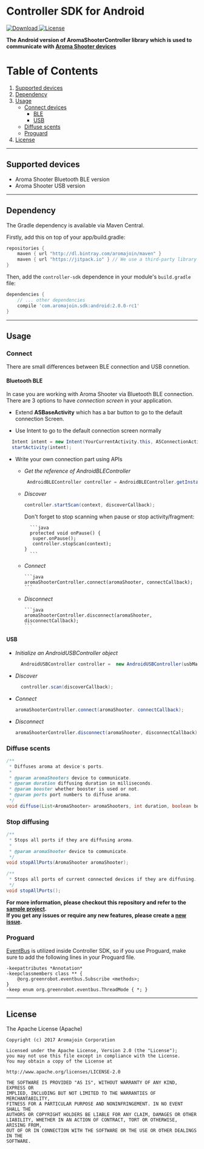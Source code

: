 # Controller SDK for Android

[ ![Download](https://api.bintray.com/packages/aromajoin/maven/com.aromajoin.sdk%3Aandroid/images/download.svg) ](https://bintray.com/aromajoin/maven/com.aromajoin.sdk%3Aandroid/_latestVersion)
[![License](https://img.shields.io/badge/license-Apache%202-4EB1BA.svg?style=flat-square)](https://www.apache.org/licenses/LICENSE-2.0.html)


**The Android version of AromaShooterController library which is used to communicate with [Aroma Shooter devices](https://aromajoin.com/hardware/shooters/aroma-shooter-1)**  

# Table of Contents
1. [Supported devices](#supported-devices)  
2. [Dependency](#dependency)
3. [Usage](#usage)
    * [Connect devices](#connect)
    	* [BLE](#bluetooth-ble)
        * [USB](#usb)
    * [Diffuse scents](#diffuse-scents)
    * [Proguard](#proguard)
4. [License](#license)

---

## Supported devices
* Aroma Shooter Bluetooth BLE version 
* Aroma Shooter USB version
---

## Dependency  

The Gradle dependency is available via Maven Central. 

Firstly, add this on top of your app/build.gradle:

```gradle
repositories {
    maven { url "http://dl.bintray.com/aromajoin/maven" }
    maven { url "https://jitpack.io" } // We use a third-party library hosted on jitpack
}
```


Then, add the `controller-sdk` dependence in your module's `build.gradle` file:

```gradle
dependencies {
    // ... other dependencies
    compile 'com.aromajoin.sdk:android:2.0.0-rc1'
}
```

---

## Usage  
### Connect
There are small differences between BLE connection and USB connetion.
#### Bluetooth BLE
In case you are working with Aroma Shooter via Bluetooth BLE connection.
There are 3 options to have *connection screen* in your application.  

* Extend **ASBaseActivity** which has a bar button to go to the default connection Screen.  

* Use Intent to go to the default connection screen normally

```java
  Intent intent = new Intent(YourCurrentActivity.this, ASConnectionActivity.class);  
  startActivity(intent);
```

* Write your own connection part using APIs  
    - *Get the reference of AndroidBLEController*
		
      ```java
       AndroidBLEController controller = AndroidBLEController.getInstance(); 
      ```
    - *Discover*
		
      ```java
      controller.startScan(context, discoverCallback);
      ```  
      Don't forget to stop scanning when pause or stop activity/fragment:
			
			```java
			protected void onPause() {
			 super.onPause();
			 controller.stopScan(context);
		  }
			```
    - *Connect*
		
		  ```java
		  aromaShooterController.connect(aromaShooter, connectCallback);  
		  ```
    - *Disconnect*
		
	 	  ```java
		  aromaShooterController.disconnect(aromaShooter, disconnectCallback);  
		  ```

#### USB
- *Initialize an AndroidUSBController object*  
  ```java
	AndroidUSBController controller =  new AndroidUSBController(usbManager);
	```
- *Discover*  
  ```java
	controller.scan(discoverCallback);
	```  
- *Connect*  
  ```java
  aromaShooterController.connect(aromaShooter. connectCallback);  
  ```
- *Disconnect*  
  ```java
  aromaShooterController.disconnect(aromaShooter, disconnectCallback);  
  ```

### Diffuse scents 

  ```java
  /**
   * Diffuses aroma at device's ports.
   *
   * @param aromaShooters device to communicate.
   * @param duration diffusing duration in milliseconds.
   * @param booster whether booster is used or not.
   * @param ports port numbers to diffuse aroma.
   */
  void diffuse(List<AromaShooter> aromaShooters, int duration, boolean booster, int... ports);
  ```  
### Stop diffusing
  ```java
  /**
   * Stops all ports if they are diffusing aroma.
   *
   * @param aromaShooter device to communicate.
   */
  void stopAllPorts(AromaShooter aromaShooter);

  /**
   * Stops all ports of current connected devices if they are diffusing.
   */
  void stopAllPorts();
  ```

**For more information, please checkout this repository and refer to the [sample project](https://github.com/aromajoin/controller-sdk-android/tree/master/sample).**  
**If you get any issues or require any new features, please create a [new issue](https://github.com/aromajoin/controller-sdk-android/issues).**

### Proguard
[EventBus](https://github.com/greenrobot/EventBus) is utilized inside Controller SDK, so if you use Proguard, make sure to add the following lines in your Proguard file.
```
-keepattributes *Annotation*
-keepclassmembers class ** {
    @org.greenrobot.eventbus.Subscribe <methods>;
}
-keep enum org.greenrobot.eventbus.ThreadMode { *; }
```
---
## License  

The Apache License (Apache)

    Copyright (c) 2017 Aromajoin Corporation

    Licensed under the Apache License, Version 2.0 (the "License");
    you may not use this file except in compliance with the License.
    You may obtain a copy of the License at

    http://www.apache.org/licenses/LICENSE-2.0

    THE SOFTWARE IS PROVIDED "AS IS", WITHOUT WARRANTY OF ANY KIND, EXPRESS OR
    IMPLIED, INCLUDING BUT NOT LIMITED TO THE WARRANTIES OF MERCHANTABILITY,
    FITNESS FOR A PARTICULAR PURPOSE AND NONINFRINGEMENT. IN NO EVENT SHALL THE
    AUTHORS OR COPYRIGHT HOLDERS BE LIABLE FOR ANY CLAIM, DAMAGES OR OTHER
    LIABILITY, WHETHER IN AN ACTION OF CONTRACT, TORT OR OTHERWISE, ARISING FROM,
    OUT OF OR IN CONNECTION WITH THE SOFTWARE OR THE USE OR OTHER DEALINGS IN THE
    SOFTWARE.
